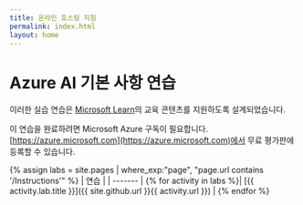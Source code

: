 ```yaml
---
title: 온라인 호스팅 지침
permalink: index.html
layout: home
---
```


# <a name="azure-ai-fundamentals-exercises"></a>Azure AI 기본 사항 연습

이러한 실습 연습은 [Microsoft Learn](https://docs.microsoft.com/training/)의 교육 콘텐츠를 지원하도록 설계되었습니다.

이 연습을 완료하려면 Microsoft Azure 구독이 필요합니다. [https://azure.microsoft.com](https://azure.microsoft.com)에서 무료 평가판에 등록할 수 있습니다.

{% assign labs = site.pages | where_exp:"page", "page.url contains '/Instructions'" %}
| 연습 |
| ------- | 
{% for activity in labs  %}| [{{ activity.lab.title }}]({{ site.github.url }}{{ activity.url }}) |
{% endfor %}
